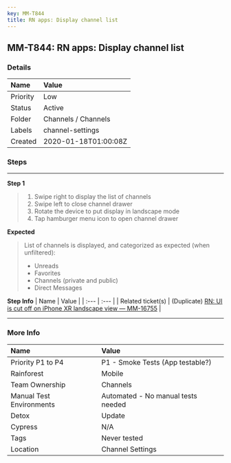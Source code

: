```yaml
---
key: MM-T844
title: RN apps: Display channel list
---
```


## MM-T844: RN apps: Display channel list

### Details

| Name     | Value                |
| :------- | :------------------- |
| Priority | Low                  |
| Status   | Active               |
| Folder   | Channels / Channels  |
| Labels   | channel-settings     |
| Created  | 2020-01-18T01:00:08Z |

### Steps

<hr/>

**Step 1**

> <article><ol><li>Swipe right to display the list of channels</li><li>Swipe left to close channel drawer</li><li>Rotate the device to put display in landscape mode</li><li>Tap hamburger menu icon to open channel drawer</li></ol></article>

**Expected**

> <article>List of channels is displayed, and categorized as expected (when unfiltered):<ul><li>Unreads</li><li>Favorites</li><li>Channels (private and public)</li><li>Direct Messages</li></ul></article>

**Step Info**
| Name | Value |
| :--- | :--- |
| Related ticket(s) | (Duplicate) <a href="https://mattermost.atlassian.net/browse/MM-16755" rel="noopener noreferrer" target="_blank">RN: UI is cut off on iPhone XR landscape view — MM-16755</a> |

<hr/>

### More Info

| Name                     | Value                              |
| :----------------------- | :--------------------------------- |
| Priority P1 to P4        | P1 - Smoke Tests (App testable?)   |
| Rainforest               | Mobile                             |
| Team Ownership           | Channels                           |
| Manual Test Environments | Automated - No manual tests needed |
| Detox                    | Update                             |
| Cypress                  | N/A                                |
| Tags                     | Never tested                       |
| Location                 | Channel Settings                   |
